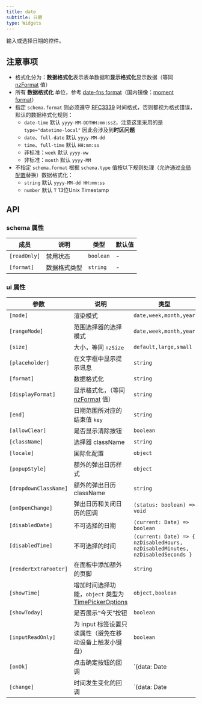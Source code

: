 ```yaml
---
title: date
subtitle: 日期
type: Widgets
---
```


输入或选择日期的控件。

## 注意事项

- 格式化分为：**数据格式化**表示表单数据和**显示格式化**显示数据（等同 [nzFormat](https://ng.ant.design/components/date-picker/zh#api) 值）
- 所有 **数据格式化** 单位，参考 [date-fns format](https://date-fns.org/v1.29.0/docs/format)（国内镜像：[moment format](http://momentjs.cn/docs/#/displaying/format/)）
- 指定 `schema.format` 则必须遵守 [RFC3339](https://tools.ietf.org/html/rfc3339#section-5.6) 时间格式，否则都视为格式错误，默认的数据格式化规则：
  - `date-time` 默认 `yyyy-MM-DDTHH:mm:ssZ`，注意这里采用的是 `type="datetime-local"` 因此会涉及到**时区问题**
  - `date`、`full-date` 默认 `yyyy-MM-dd`
  - `time`、`full-time` 默认 `HH:mm:ss`
  - 非标准：`week` 默认 `yyyy-ww`
  - 非标准：`month` 默认 `yyyy-MM`
- 不指定 `schema.format` 根据 `schema.type` 值按以下规则处理（允许通过[全局配置](/docs/global-config)替换）数据格式化：
  - `string` 默认 `yyyy-MM-dd HH:mm:ss`
  - `number` 默认 `T` 13位Unix Timestamp

## API

### schema 属性

| 成员 | 说明 | 类型 | 默认值 |
|----|----|----|-----|
| `[readOnly]` | 禁用状态 | `boolean` | - |
| `[format]` | 数据格式类型 | `string` | - |

### ui 属性

| 参数 | 说明 | 类型 | 默认值 |
|----|----|----|-----|
| `[mode]` | 渲染模式 | `date,week,month,year` | `date` |
| `[rangeMode]` | 范围选择器的选择模式 | `date,week,month,year` | `date` |
| `[size]` | 大小，等同 `nzSize` | `default,large,small` | - |
| `[placeholder]` | 在文字框中显示提示讯息 | `string` | - |
| `[format]` | 数据格式化 | `string` | - |
| `[displayFormat]` | 显示格式化，（等同 [nzFormat](https://ng.ant.design/components/date-picker/zh#api) 值） | `string` | `yyyy-MM-dd HH:mm:ss` |
| `[end]` | 日期范围所对应的结束值 `key` | `string` | - |
| `[allowClear]` | 是否显示清除按钮 | `boolean` | `true` |
| `[className]` | 选择器 className | `string` | - |
| `[locale]` | 国际化配置 | `object` | - |
| `[popupStyle]` | 额外的弹出日历样式 | `object` | - |
| `[dropdownClassName]` | 额外的弹出日历 className | `string` | - |
| `[onOpenChange]` | 弹出日历和关闭日历的回调 | `(status: boolean) => void` | - |
| `[disabledDate]` | 不可选择的日期 | `(current: Date) => boolean` | - |
| `[disabledTime]` | 不可选择的时间 | `(current: Date) => { nzDisabledHours, nzDisabledMinutes, nzDisabledSeconds }` | - |
| `[renderExtraFooter]` | 在面板中添加额外的页脚 | `string` | - |
| `[showTime]` | 增加时间选择功能，`object` 类型为 [TimePickerOptions](https://ng.ant.design/components/time-picker/en#api) | `object,boolean` | `true` |
| `[showToday]` | 是否展示“今天”按钮 | `boolean` | `true` |
| `[inputReadOnly]` | 为 input 标签设置只读属性（避免在移动设备上触发小键盘） | `boolean` | `false` |
| `[onOk]` | 点击确定按钮的回调 | `(data: Date | Date[]) => void` | - |
| `[change]` | 时间发生变化的回调 | `(data: Date | Date[]) => void` | - |
